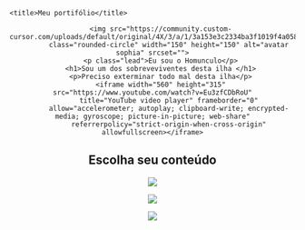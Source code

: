 
<html lang="pt-br">

<head>
    <meta charset="UTF-8">
    <meta http-equiv="X-UA-Compatible" content="IE=edge">
    <meta name="viewport" content="width=device-width, initial-scale=1.0">
    <link rel="preconnect" href="https://fonts.googleapis.com">
    <link rel="preconnect" href="https://fonts.gstatic.com/" crossorigin>
    <link href="https://fonts.googleapis.com/css2?family=Libertinus+Mono&display=swap" rel="stylesheet">
    <link rel="stylesheet" href="style.css" />

    <title>Meu portifólio</title>
</head>

<body>
    <header class="containertextomeio">

        <img src="https://community.custom-cursor.com/uploads/default/original/4X/3/a/1/3a153e3c2334ba3f1019f4a0587356d438b57777.jpeg"
            class="rounded-circle" width="150" height="150" alt="avatar sophia" srcset="">
        <p class="lead">Eu sou o Homunculo</p>
        <h1>Sou um dos sobreveviventes desta ilha </h1>
        <p>Preciso exterminar todo mal desta ilha</p>
        <iframe width="560" height="315" src="https://www.youtube.com/watch?v=Eu3zfCDbRoU"
            title="YouTube video player" frameborder="0"
            allow="accelerometer; autoplay; clipboard-write; encrypted-media; gyroscope; picture-in-picture; web-share"
            referrerpolicy="strict-origin-when-cross-origin" allowfullscreen></iframe>
   
<section class="categoria">
<h2>Escolha seu conteúdo</h2>
<div class="categoria-videos">
<a href="https://www.youtube.com/watch?v=Eu3zfCDbRoU"></a>
<img src="https://img.youtube.com/vi/AlVqndtXUus/default.jpg">

<a href="https://www.youtube.com/watch?v=oTfkqJrzU6s"></a>
<img src="https://img.youtube.com/vi/oTfkqJrzU6s/maxresdefault.jpg">

<a href="https://www.youtube.com/watch?v=QMqEkDiGL3U"></a>
<img src="https://img.youtube.com/vi/QMqEkDiGL3U/maxresdefault.jpg">

</div>
</section>

</body>

</html>


